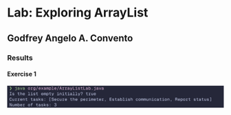 # Lab: Exploring ArrayList

## Godfrey Angelo A. Convento

### Results

#### Exercise 1

![alt text](image.png)
